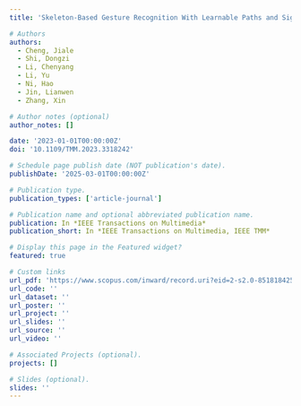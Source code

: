 ```yaml
---
title: 'Skeleton-Based Gesture Recognition With Learnable Paths and Signature Features'

# Authors
authors:
  - Cheng, Jiale
  - Shi, Dongzi
  - Li, Chenyang
  - Li, Yu
  - Ni, Hao
  - Jin, Lianwen
  - Zhang, Xin

# Author notes (optional)
author_notes: []

date: '2023-01-01T00:00:00Z'
doi: '10.1109/TMM.2023.3318242'

# Schedule page publish date (NOT publication's date).
publishDate: '2025-03-01T00:00:00Z'

# Publication type.
publication_types: ['article-journal']

# Publication name and optional abbreviated publication name.
publication: In *IEEE Transactions on Multimedia*
publication_short: In *IEEE Transactions on Multimedia, IEEE TMM*

# Display this page in the Featured widget?
featured: true

# Custom links
url_pdf: 'https://www.scopus.com/inward/record.uri?eid=2-s2.0-85181842547&doi=10.1109%2fTMM.2023.3318242&partnerID=40&md5=bee7f075b3944b1adaa12288e02a8b8e'
url_code: ''
url_dataset: ''
url_poster: ''
url_project: ''
url_slides: ''
url_source: ''
url_video: ''

# Associated Projects (optional).
projects: []

# Slides (optional).
slides: ''
---
```


